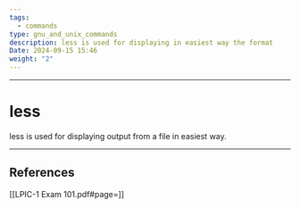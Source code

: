 ```yaml
---
tags:
  - commands
type: gnu_and_unix_commands
description: less is used for displaying in easiest way the format
Date: 2024-09-15 15:46
weight: "2"
---
```


___
# less

less is used for displaying output from a file in easiest way.

___
## References
[[LPIC-1 Exam 101.pdf#page=]]